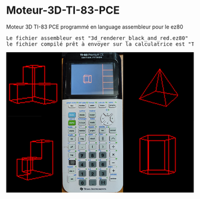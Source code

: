 # Moteur-3D-TI-83-PCE
Moteur 3D TI-83 PCE programmé en language assembleur pour le ez80

<pre>
Le fichier assembleur est "3d_renderer_black_and_red.ez80"
le fichier compilé prêt à envoyer sur la calculatrice est "TEST.8xp"
</pre>

<img src="moteur_3D.png"/>
